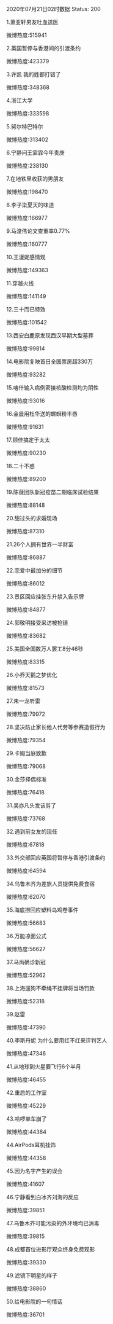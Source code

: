 2020年07月21日02时数据
Status: 200

1.萧亚轩男友吐血送医

微博热度:515941

2.英国暂停与香港间的引渡条约

微博热度:423379

3.许凯 我的姓都打错了

微博热度:348368

4.浙江大学

微博热度:333598

5.努尔特巴特尔

微博热度:313402

6.宁静问王霏霏今年贵庚

微博热度:238130

7.在地铁里收获的男朋友

微博热度:198470

8.李子柒夏天的味道

微博热度:166977

9.马浚伟论文查重率0.77%

微博热度:160777

10.王漫妮感情观

微博热度:149363

11.穿越火线

微博热度:141149

12.三十而已特效

微博热度:101542

13.西安白鹿原发现西汉早期大型墓葬

微博热度:99814

14.电影院复映首日全国票房超330万

微博热度:93282

15.喀什输入病例密接核酸检测均为阴性

微博热度:93016

16.金晨用杜华送的螺蛳粉丰唇

微博热度:91631

17.顾佳搞定于太太

微博热度:90230

18.二十不惑

微博热度:89200

19.陈薇团队新冠疫苗二期临床试验结果

微博热度:88148

20.甜过头的求婚现场

微博热度:87310

21.26个人拥有世界一半财富

微博热度:86887

22.恋爱中最加分的细节

微博热度:86012

23.景区回应挂张东升禁入告示牌

微博热度:84877

24.郭敬明接受采访被抢镜

微博热度:83682

25.美国全国数万人罢工8分46秒

微博热度:83315

26.小乔天鹅之梦优化

微博热度:81573

27.朱一龙听雷

微博热度:79972

28.坚决防止家长他人代劳等参赛造假行为

微博热度:79354

29.卡姆当庭致歉

微博热度:79068

30.金莎择偶标准

微博热度:76418

31.吴亦凡头发该剪了

微博热度:73768

32.遇到前女友的现任

微博热度:67818

33.外交部回应英国将暂停与香港引渡条约

微博热度:64594

34.乌鲁木齐为差旅人员提供免费食宿

微博热度:62070

35.海底捞回应塑料乌鸡卷事件

微博热度:56683

36.万能凉面公式

微博热度:56627

37.马尚确诊新冠

微博热度:52962

38.上海遛狗不牵绳不挂牌将当场罚款

微博热度:52318

39.赵雷

微博热度:47390

40.李斯丹妮 为什么要用红不红来评判艺人

微博热度:47346

41.从地球到火星要飞行6个半月

微博热度:46455

42.重启的工作室

微博热度:45229

43.哈啰单车崩了

微博热度:44384

44.AirPods耳机挂饰

微博热度:44358

45.因为名字产生的误会

微博热度:41607

46.宁静看到白冰齐刘海的反应

微博热度:39851

47.乌鲁木齐可能污染的外环境均已消毒

微博热度:39815

48.成都首位进影厅观众终身免费观影

微博热度:39330

49.滤镜下明星的样子

微博热度:38860

50.给电影院的一句情话

微博热度:36701

